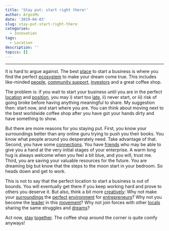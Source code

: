 ```yaml
---
title: 'Stay put: start right there!'
author: ArgosMs
date: '2019-04-03'
slug: stay-put-start-right-there
categories:
  - Innovation
tags:
  - Location
description: ''
topics: []
---
```


***

It is hard to argue against. The best [place](https://www.inc.com/rahul-varshneya/3-things-to-look-for-when-deciding-where-to-start-your-startup.html) to start a business is where you find the perfect [ecosystem](https://www.cleverism.com/factors-choosing-location-startup/) to make your dream come true. This includes like-minded [people](https://www.entrepreneur.com/article/290934), [community support](https://www.forbes.com/sites/ericaswallow/2012/06/15/choosing-startup-location/#24b368ca37c4), [investors](https://www.bioin.or.kr/InnoDS/data/upload/policy/1310018323687.PDF) and a great coffee shop.

The problem is: if you wait to start your business until you are in the perfect [location](https://www.nowpublishers.com/article/Details/ENT-074) and [position](https://papers.ssrn.com/sol3/papers.cfm?abstract_id=1568131), you may i) start too [late](https://www.sciencedirect.com/science/article/pii/S0883902614000147), ii) never start, or iii) risk of going broke before having anything meaningful to share. My suggestion then: start now, and start where you are. You can think about moving next to the best worldwide coffee shop after you have got your hands dirty and have something to show.

But there are more reasons for you staying put. First, you know your surroundings better than any online guru trying to push you their books. You know what people around you desperately need. Take advantage of that. Second, you have some [connections](https://link.springer.com/article/10.1007/s11187-013-9470-3). You have [friends](https://s3.amazonaws.com/academia.edu.documents/30077161/Entrepreneurial_Ecosystem.pdf?AWSAccessKeyId=AKIAIWOWYYGZ2Y53UL3A&Expires=1558644954&Signature=YkKR56QjWBxXuLysHi8YQeXXkfw%3D&response-content-disposition=inline%3B%20filename%3DIISTE_October_Research_Articles_Publicat.pdf) who may be able to give you a hand at the very initial stages of your enterprise. A warm long hug is always welcome when you feel a bit blue, and you will, trust me. Third, you are saving your valuable resources for the future. You are dreaming big but know that the steps to the moon start in your bedroom. So heads down and get to work.

This is not to say that the perfect location to start a business is out of bounds. You will eventually get there if you keep working hard and prove to others you deserve it. But also, think a bit more [creatively](https://www.researchgate.net/profile/Sajeela_Rabbani/publication/280623487_Creativity_and_Entrepreneurial_Intensions_of_Students_Moderating_role_of_Perceived_Self-Efficacy_and_Entrepreneurial_Education/links/55bf764f08ae092e9666917a.pdf#page=459): Why not make your [surroundings](https://www.degruyter.com/view/j/erj.2017.7.issue-1/erj-2016-0011/erj-2016-0011.xml) the [perfect](https://yourstory.com/2012/11/book-review-startup-communities-building-an-entrepreneurial-ecosystem-in-your-city) [environment](https://pdfs.semanticscholar.org/4a74/2468681e832e4e55e4b4f14bdf733b14ccb2.pdf) for [entrepreneurs](https://papers.ssrn.com/sol3/papers.cfm?abstract_id=2473475)? Why not you become the [leader](https://papers.ssrn.com/sol3/papers.cfm?abstract_id=2393516) in this [movement](https://www.marketingfirst.co.nz/2013/04/startup-communities-building-an-entrepreneurial-ecosystem-in-your-city-by-brad-feld/)? Why not join forces with other [locals](http://smo.nl/global-start-up-communities/) sharing the same struggles and [dreams](https://ncfacanada.org/how-to-create-an-entrepreneurial-ecosystem/)? 

Act now, [stay](https://journals.sagepub.com/doi/full/10.1177/0971355716650373) [together](http://www.betadergi.com/jeim/yonetim/icerik/makaleler/11-published.pdf). The coffee shop around the corner is quite comfy anyways!